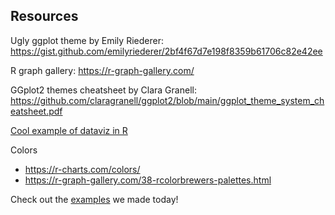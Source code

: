 ## Resources

Ugly ggplot theme by Emily Riederer: https://gist.github.com/emilyriederer/2bf4f67d7e198f8359b61706c82e42ee

R graph gallery: https://r-graph-gallery.com/

GGplot2 themes cheatsheet by Clara Granell: https://github.com/claragranell/ggplot2/blob/main/ggplot_theme_system_cheatsheet.pdf

[Cool example of dataviz in R](https://www.linkedin.com/posts/cararthompson_dataviz-activity-7335327768529833985-WXZO?utm_medium=ios_app&rcm=ACoAAA33nPgBZ5zGzq7A4fPzyyURvF06EuZfhrc&utm_source=social_share_send&utm_campaign=copy_link)

Colors
* https://r-charts.com/colors/  
* https://r-graph-gallery.com/38-rcolorbrewers-palettes.html  

Check out the [examples](examples.Rmd) we made today! 
